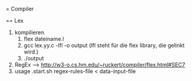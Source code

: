 = Compiler

== Lex 
1. kompilieren
	1. flex dateiname.l
	2. gcc lex.yy.c -lfl -o output (lfl steht für die flex library, die gelinkt wird.)
	3. ./output
1. RegEx --> http://w3-o.cs.hm.edu/~ruckert/compiler/flex.html#SEC7
1. usage .start.sh regex-rules-file < data-input-file 
